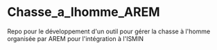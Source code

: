 # Chasse_a_lhomme_AREM
Repo pour le développement d'un outil pour gérer la chasse à l'homme organisée par AREM pour l'intégration à l'ISMIN

